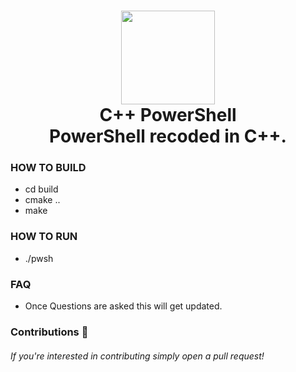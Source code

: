 <h1 align="center">
    <img src="https://static.thenounproject.com/png/4566767-200.png" width="150px"><br>
        C++ PowerShell
        <br>PowerShell recoded in C++.</br>
</h1>

### HOW TO BUILD
- cd build 
- cmake .. 
- make

### HOW TO RUN
- ./pwsh

### FAQ
- Once Questions are asked this will get updated.

### Contributions 🎉
###### If you're interested in contributing simply open a pull request!
